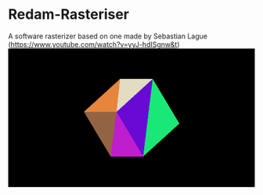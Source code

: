 # Redam-Rasteriser
A software rasterizer based on one made by Sebastian Lague (https://www.youtube.com/watch?v=yyJ-hdISgnw&t)
![alt text](https://github.com/redisitic/Redam-Rasteriser/blob/master/gitRender.bmp)
